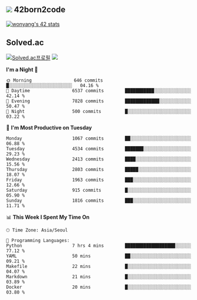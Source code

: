
## <img src="https://img.shields.io/badge/-000000?style=flat&logo=42&logoColor=white"> 42born2code
<!--[![wonyang's 42 stats](https://badge42.vercel.app/api/v2/cl5nhe5b6007809kydha7ht42/stats?cursusId=21&coalitionId=88)](https://profile.intra.42.fr/users/wonyang)-->

[![wonyang's 42 stats](https://badge.mediaplus.ma/starryblue/wonyang?1337Badge=off&UM6P=off)](https://github.com/oakoudad/badge42)

## Solved.ac
[![Solved.ac프로필](http://mazassumnida.wtf/api/v2/generate_badge?boj=bennyws)](https://solved.ac/bennyws)
<a href="https://solved.ac/bennyws"><img src="http://mazandi.herokuapp.com/api?handle=bennyws&theme=cold"/></a>

<!--START_SECTION:waka-->
**I'm a Night 🦉** 

```text
🌞 Morning                646 commits         █░░░░░░░░░░░░░░░░░░░░░░░░   04.16 % 
🌆 Daytime                6537 commits        ███████████░░░░░░░░░░░░░░   42.14 % 
🌃 Evening                7828 commits        █████████████░░░░░░░░░░░░   50.47 % 
🌙 Night                  500 commits         █░░░░░░░░░░░░░░░░░░░░░░░░   03.22 % 
```
📅 **I'm Most Productive on Tuesday** 

```text
Monday                   1067 commits        ██░░░░░░░░░░░░░░░░░░░░░░░   06.88 % 
Tuesday                  4534 commits        ███████░░░░░░░░░░░░░░░░░░   29.23 % 
Wednesday                2413 commits        ████░░░░░░░░░░░░░░░░░░░░░   15.56 % 
Thursday                 2803 commits        █████░░░░░░░░░░░░░░░░░░░░   18.07 % 
Friday                   1963 commits        ███░░░░░░░░░░░░░░░░░░░░░░   12.66 % 
Saturday                 915 commits         █░░░░░░░░░░░░░░░░░░░░░░░░   05.90 % 
Sunday                   1816 commits        ███░░░░░░░░░░░░░░░░░░░░░░   11.71 % 
```


📊 **This Week I Spent My Time On** 

```text
🕑︎ Time Zone: Asia/Seoul

💬 Programming Languages: 
Python                   7 hrs 4 mins        ███████████████████░░░░░░   77.12 % 
YAML                     50 mins             ██░░░░░░░░░░░░░░░░░░░░░░░   09.21 % 
Makefile                 22 mins             █░░░░░░░░░░░░░░░░░░░░░░░░   04.07 % 
Markdown                 21 mins             █░░░░░░░░░░░░░░░░░░░░░░░░   03.89 % 
Docker                   20 mins             █░░░░░░░░░░░░░░░░░░░░░░░░   03.80 % 
```


<!--END_SECTION:waka-->
